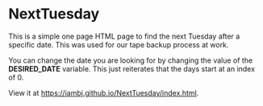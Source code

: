 # NextTuesday

This is a simple one page HTML page to find the next Tuesday after a specific date. This was used for our tape backup process at work.

You can change the date you are looking for by changing the value of the **DESIRED_DATE** variable. This just reiterates that the days start at an index of 0.

View it at <https://iambj.github.io/NextTuesday/index.html>.
